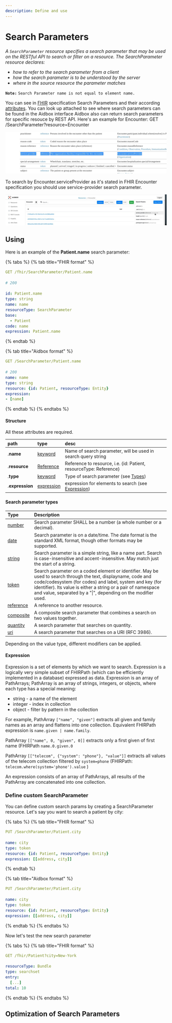 ```yaml
---
description: Define and use
---
```


# Search Parameters

_A `SearchParameter` resource specifies a search parameter that may be used on the RESTful API to search or filter on a resource. The SearchParameter resource declares:_

* _how to refer to the search parameter from a client_
* _how the search parameter is to be understood by the server_
* _where in the source resource the parameter matches_

**`Note:`** `Search Parameter name is not equal to element name.`

You can see in [FHIR](https://www.hl7.org/fhir/searchparameter.html) specification Search Parameters and their according[ attributes](https://github.com/Aidbox/documentation/tree/560cedaf13f66f43be9f122cb8c4e2af0dcc066c/api-1/api/www.hl7.org/fhir/encounter.html#search). You can look up attached to see where search parameters can be found in the Aidbox interface Aidbox also can return search parameters for specific resouce by REST API. Here's an example for Encounter: GET /SearchParameter?resource=Encounter

![](../../.gitbook/assets/image%20%2853%29.png)

To search by Encounter.serviceProvider as it's stated in FHIR Encounter specification you should use service-provider search parameter.

![Search Parameters in Aidbox UI](../../.gitbook/assets/image%20%2846%29%20%281%29.png)

## Using

Here is an example of the **Patient.name** search parameter:

{% tabs %}
{% tab title="FHIR format" %}
```yaml
GET /fhir/SearchParameter/Patient.name

# 200

id: Patient.name
type: string
name: name
resourceType: SearchParameter
base:
  - Patient
code: name
expression: Patient.name
```
{% endtab %}

{% tab title="Aidbox format" %}
```yaml
GET /SearchParameter/Patient.name

# 200
name: name
type: string
resource: {id: Patient, resourceType: Entity}
expression:
- [name]
```
{% endtab %}
{% endtabs %}

#### Structure

All these attributes are required.

| path | type | desc |
| :--- | :--- | :--- |
| .**name** | [keyword](http://localhost:8765/static/console.html#/entities/Attribute?entity=keyword) | Name of search parameter, will be used in search query string |
| .**resource** | [Reference](http://localhost:8765/static/console.html#/entities/Attribute?entity=Reference) | Reference to resource, i.e. {id: Patient, resourceType: Reference} |
| .**type** | [keyword](http://localhost:8765/static/console.html#/entities/Attribute?entity=keyword) | Type of search parameter \(see [Types]()\) |
| .**expression** | [expression](http://localhost:8765/static/console.html#/entities/Attribute?entity=SearchParameterExpression) | expression for elements to search \(see [Expression]()\) |

#### Search parameter types

| Type | Description |
| :--- | :--- |
| [number](https://www.hl7.org/fhir/search.html#number) | Search parameter SHALL be a number \(a whole number or a decimal\). |
| [date](https://www.hl7.org/fhir/search.html#date) | Search parameter is on a date/time. The date format is the standard XML format, though other formats may be supported. |
| [string](https://www.hl7.org/fhir/search.html#string) | Search parameter is a simple string, like a name part. Search is case-insensitive and accent-insensitive. May match just the start of a string.  |
| [token](https://www.hl7.org/fhir/search.html#token) | Search parameter on a coded element or identifier. May be used to search through the text, displayname, code and code/codesystem \(for codes\) and label, system and key \(for identifier\). Its value is either a string or a pair of namespace and value, separated by a "\|", depending on the modifier used. |
| [reference](https://www.hl7.org/fhir/search.html#reference) | A reference to another resource. |
| [composite](https://www.hl7.org/fhir/search.html#composite) | A composite search parameter that combines a search on two values together. |
| [quantity](https://www.hl7.org/fhir/search.html#quantity) | A search parameter that searches on quantity. |
| [uri](https://www.hl7.org/fhir/search.html#uri) | A search parameter that searches on a URI \(RFC 3986\). |

Depending on the value type, different modifiers can be applied.

#### Expression

Expression is a set of elements by which we want to search. Expression is a logically very simple subset of FHIRPath \(which can be efficiently implemented in a database\) expressed as data. Expression is an array of PathArrays; PathArray is an array of strings, integers, or objects, where each type has a special meaning:

* string - a name of the element
* integer - index in collection
* object - filter by pattern in the collection

For example, PathArray `["name", "given"]` extracts all given and family names as an array and flattens into one collection. Equivalent FHIRPath expression is `name.given | name.family`.

PathArray `[["name", 0, "given", 0]]` extracts only a first given of first name \(FHIRPath `name.0.given.0`

PathArray `[["telecom", {"system": "phone"}, "value"]]` extracts all values of the telecom collection filtered by `system=phone` \(FHIRPath: `telecom.where(system='phone').value` \)

An expression consists of an array of PathArrays, all results of the PathArray are concatenated into one collection.

### Define custom SearchParameter

You can define custom search params by creating a SearchParameter resource. Let's say you want to search a patient by city:

{% tabs %}
{% tab title="FHIR format" %}
```yaml
PUT /SearchParameter/Patient.city

name: city
type: token
resource: {id: Patient, resourceType: Entity}
expression: [[address, city]]
```
{% endtab %}

{% tab title="Aidbox format" %}
```yaml
PUT /SearchParameter/Patient.city

name: city
type: token
resource: {id: Patient, resourceType: Entity}
expression: [[address, city]]
```
{% endtab %}
{% endtabs %}

Now let's test the new search parameter

{% tabs %}
{% tab title="FHIR format" %}
```yaml
GET /fhir/Patient?city=New-York

resourceType: Bundle
type: searchset
entry:
  [...]
total: 10
```
{% endtab %}
{% endtabs %}

## Optimization of Search Parameters



